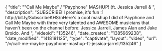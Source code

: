 {
    "title": "\"Call Me Maybe\" \/ \"Payphone\" MASHUP! (ft. Jessica Jarrell & ",
    "description": "SUBSCRIBE! I promise, it's fun :1 http:\/\/bit.ly\/SubscribeKHS\nHere's a cool mashup I did of Payphone and Call Me Maybe with three very talented and AWESOME musicians that haven't been on the channel before: Jessica Jarrell, James Alan and Jake Broido. And ",
    "videoid": "135246",
    "date_created": "1385969238",
    "date_modified": "1418181125",
    "type": "captivate",
    "layout": "video",
    "url": "\/v\/call-me-maybe-payphone-mashup-ft-jessica-jarrell\/135246"
}